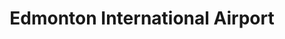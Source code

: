 ---
title: Edmonton International Airport
url: /edmonton-international-airport/
latitude: 53.321
longitude: -113.569
---